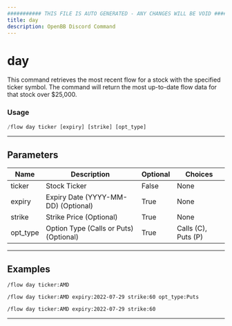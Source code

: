 ```yaml
---
########### THIS FILE IS AUTO GENERATED - ANY CHANGES WILL BE VOID ###########
title: day
description: OpenBB Discord Command
---
```


# day

This command retrieves the most recent flow for a stock with the specified ticker symbol. The command will return the most up-to-date flow data for that stock over $25,000.

### Usage

```python wordwrap
/flow day ticker [expiry] [strike] [opt_type]
```

---

## Parameters

| Name | Description | Optional | Choices |
| ---- | ----------- | -------- | ------- |
| ticker | Stock Ticker | False | None |
| expiry | Expiry Date (YYYY-MM-DD) (Optional) | True | None |
| strike | Strike Price (Optional) | True | None |
| opt_type | Option Type (Calls or Puts) (Optional) | True | Calls (C), Puts (P) |


---

## Examples

```
/flow day ticker:AMD
```

```
/flow day ticker:AMD expiry:2022-07-29 strike:60 opt_type:Puts
```

```
/flow day ticker:AMD expiry:2022-07-29 strike:60
```

---
